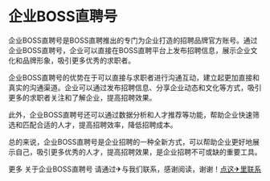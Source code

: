 # 企业BOSS直聘号

企业BOSS直聘号是BOSS直聘推出的专门为企业打造的招聘品牌官方账号。通过企业BOSS直聘号，企业可以直接在BOSS直聘平台上发布招聘信息，展示企业文化和品牌形象，吸引更多优秀的求职者。

企业BOSS直聘号的优势在于可以直接与求职者进行沟通互动，建立起更加直接和真实的沟通渠道。企业可以通过发布招聘信息、分享企业动态和文化等方式，吸引更多的求职者关注和了解企业，提高招聘效果。

此外，企业BOSS直聘号还可以通过数据分析和人才推荐等功能，帮助企业快速筛选和匹配合适的人才，提高招聘效率，降低招聘成本。

总的来说，企业BOSS直聘号是企业招聘的一种全新方式，可以帮助企业更好地展示自己，吸引更多优秀的人才，提高招聘效果，是企业招聘不可或缺的重要工具。

更多 关于企业BOSS直聘号 请通过✈与我们联系，感谢阅读，谢谢！[点这✈里联系](https://lm.k02.cc)